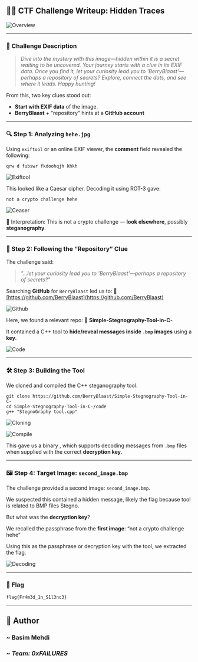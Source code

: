 ## 🕵️‍♀️ CTF Challenge Writeup: **Hidden Traces**

![Overview](assets/Overview.png)

---

### 📝 Challenge Description

> *Dive into the mystery with this image—hidden within it is a secret waiting to be uncovered. Your journey starts with a clue in its EXIF data. Once you find it, let your curiosity lead you to 'BerryBlaast'—perhaps a repository of secrets? Explore, connect the dots, and see where it leads. Happy hunting!*

From this, two key clues stood out:

* **Start with EXIF data** of the image.
* **BerryBlaast** + “repository” hints at a **GitHub account** 

---

### 🔍 Step 1: Analyzing `hehe.jpg`

Using `exiftool` or an online EXIF viewer, the **comment** field revealed the following:


```
qrw d fubswr fkdoohqjh khkh
```
![Exiftool](assets/Exif.png)

This looked like a Caesar cipher. Decoding it using ROT-3 gave:

```
not a crypto challenge hehe
```
![Ceaser](assets/Ceaser.png)

🔎 Interpretation: This is not a crypto challenge — **look elsewhere**, possibly **steganography**.

---

### 🔗 Step 2: Following the “Repository” Clue

The challenge said:

> *"...let your curiosity lead you to 'BerryBlaast'—perhaps a repository of secrets?"*

Searching **GitHub** for `BerryBlaast` led us to:
🔗 [https://github.com/BerryBlaast](https://github.com/BerryBlaast)

![Github](assets/Github.png)

Here, we found a relevant repo:
📁 **Simple-Stegnography-Tool-in-C-**

It contained a C++ tool to **hide/reveal messages inside `.bmp` images** using a **key**.

![Code](assets/ToolCode.png)

---

### 🛠 Step 3: Building the Tool

We cloned and compiled the C++ steganography tool:

```
git clone https://github.com/BerryBlaast/Simple-Stegnography-Tool-in-C-
cd Simple-Stegnography-Tool-in-C-/code
g++ "StegnoGraphy tool.cpp"
```
![Cloning](assets/Cloning.png)

![Compile](assets/Compile.png)

This gave us a binary , which supports decoding messages from `.bmp` files when supplied with the correct **decryption key**.

---

### 🖼 Step 4: Target Image: `second_image.bmp`

The challenge provided a second image: `second_image.bmp`.

We suspected this contained a hidden message, likely the flag because tool is related to BMP files Stegno.

But what was the **decryption key**?

We recalled the passphrase from the **first image**:
“not a crypto challenge hehe”

Using this as the passphrase or decryption key with the tool, we extracted the flag.

![Decoding](assets/Decoding.png)

---

### 🎉 Flag

```
flag{Fr4m3d_1n_S1l3nc3}
```

---

## 👤 Author

### ~ **Basim Mehdi**  
### ~ *Team: 0xFAILURES*